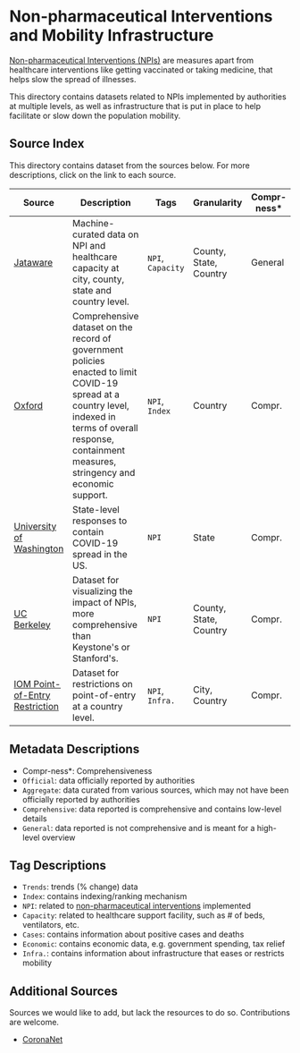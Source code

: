 # Non-pharmaceutical Interventions and Mobility Infrastructure

[Non-pharmaceutical Interventions (NPIs)](https://www.cdc.gov/nonpharmaceutical-interventions/index.html) are measures apart from healthcare interventions like getting vaccinated or taking medicine, that helps slow the spread of illnesses. 

This directory contains datasets related to NPIs implemented by authorities at multiple levels, as well as infrastructure that is put in place to help facilitate or slow down the population mobility.

## Source Index
This directory contains dataset from the sources below. For more descriptions, click on the link to each source.

| Source | Description | Tags | Granularity | Compr-ness* | Source Type | First Updated | Last Updated |
|-|-|-|-|-|-|-|-| 
| [Jataware](https://github.com/jataware/covid-19-data) | Machine-curated data on NPI and healthcare capacity at city, county, state and country level. | `NPI`, `Capacity` | County, State, Country | General | Aggregate | - | - |
| [Oxford](https://github.com/OxCGRT/covid-policy-tracker) | Comprehensive dataset on the record of government policies enacted to limit COVID-19 spread at a country level, indexed in terms of overall response, containment measures, stringency and economic support. | `NPI`, `Index` | Country | Compr. | Official | - | - |
| [University of Washington](https://github.com/COVID19StatePolicy/SocialDistancing) | State-level responses to contain COVID-19 spread in the US. | `NPI` | State | Compr. | Official | - | - |
| [UC Berkeley](https://covidvis.berkeley.edu/) | Dataset for visualizing the impact of NPIs, more comprehensive than Keystone's or Stanford's. | `NPI` | County, State, Country | Compr. | Aggregate | - | - |
| [IOM Point-of-Entry Restriction](https://data.humdata.org/dataset/country-point-of-entry-mobility-restriction-covid-19-iom-dtm) | Dataset for restrictions on point-of-entry at a country level. | `NPI`, `Infra.` | City, Country | Compr. | Aggregate | - | 05/28/2020 |

## Metadata Descriptions
- Compr-ness*: Comprehensiveness
- `Official`: data officially reported by authorities
- `Aggregate`: data curated from various sources, which may not have been officially reported by authorities
- `Comprehensive`: data reported is comprehensive and contains low-level details
- `General`: data reported is not comprehensive and is meant for a high-level overview

## Tag Descriptions
- `Trends`: trends (% change) data
- `Index`: contains indexing/ranking mechanism
- `NPI`: related to [non-pharmaceutical interventions](https://www.cdc.gov/nonpharmaceutical-interventions/index.html) implemented
- `Capacity`: related to healthcare support facility, such as # of beds, ventilators, etc.
- `Cases`: contains information about positive cases and deaths
- `Economic`: contains economic data, e.g. government spending, tax relief
- `Infra.`: contains information about infrastructure that eases or restricts mobility

## Additional Sources

Sources we would like to add, but lack the resources to do so. Contributions are welcome.

- [CoronaNet](https://github.com/saudiwin/corona_tscs)
